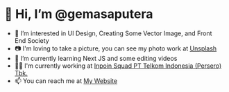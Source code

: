 # 👋 Hi, I’m @gemasaputera
- 👀 I’m interested in UI Design, Creating Some Vector Image, and Front End Society
- 📷 I'm loving to take a picture, you can see my photo work at [Unsplash](https://unsplash.com/@gemasaputera)
- 🌱 I’m currently learning Next JS and some editing videos 
- 👷‍♂️ I'm currently working at [Inpoin Squad PT Telkom Indonesia (Persero) Tbk.](https://inpoin.id/contact-us)
- 📫 You can reach me at [My Website](http://gemasaputera.com/)

<!---
gemasaputera/gemasaputera is a ✨ special ✨ repository because its `README.md` (this file) appears on your GitHub profile.
You can click the Preview link to take a look at your changes.
--->
